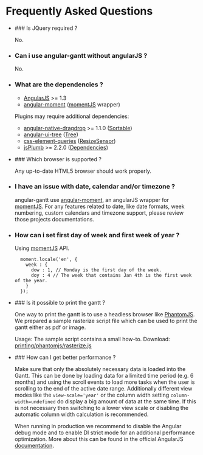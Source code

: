 # Frequently Asked Questions

- ### Is JQuery required ?

    No.

- ### Can i use angular-gantt without angularJS ?

    No.

- ### What are the dependencies ?

    - [AngularJS](https://angularjs.org) >= 1.3
    - [angular-moment](https://github.com/urish/angular-moment) ([momentJS](http://momentjs.com/) wrapper)
   
    Plugins may require additional dependencies:
   
    - [angular-native-dragdrop](https://github.com/ganarajpr/angular-dragdrop) >= 1.1.0 ([Sortable](plugins/sortable.md))
    - [angular-ui-tree](https://github.com/angular-ui-tree/angular-ui-tree) ([Tree](plugins/tree.md))
    - [css-element-queries](https://github.com/marcj/css-element-queries) ([ResizeSensor](plugins/resizeSensor.md))
    - [jsPlumb](https://github.com/jsplumb/jsplumb/) >= 2.2.0 ([Dependencies](plugins/dependencies.md))

- ### Which browser is supported ?

    Any up-to-date HTML5 browser should work properly.

- ### I have an issue with date, calendar and/or timezone ?

    angular-gantt use [angular-moment](https://github.com/urish/angular-moment), an angularJS wrapper for [momentJS](http://momentjs.com/). 
    For any features related to date, like date formats, week numbering, custom calendars and timezone support, please
    review those projects documentations.

- ### How can i set first day of week and first week of year ?

    Using [momentJS](http://momentjs.com/) API.
    
        moment.locale('en', {
          week : {
            dow : 1, // Monday is the first day of the week.
            doy : 4 // The week that contains Jan 4th is the first week of the year.
          }
        });

- ### Is it possible to print the gantt ?

    One way to print the gantt is to use a headless browser like [PhantomJS](http://www.phantomjs.org). We prepared a 
    sample rasterize script file which can be used to print the gantt either as pdf or image.
    
    Usage: The sample script contains a small how-to. 
    Download: [printing/phantomjs/rasterize.js](https://github.com/angular-gantt/angular-gantt/blob/master/printing/phantomjs/rasterize.js)

- ### How can I get better performance ?

    Make sure that only the absolutely necessary data is loaded into the Gantt. This can be done by loading data for a limited time period (e.g. 6 months) and using the scroll events to load more tasks when the user is scrolling to the end of the active date range.
    Additionally different view modes like the `view-scale='year'` or the column width setting `column-width=undefined` do display a big amount of data at the same time. If this is not necessary then switching to a lower view scale or disabling the automatic column width calculation is recommended.
    
    When running in production we recommend to disable the Angular debug mode and to enable DI strict mode for an additional performance optimization. More about this can be found in the official AngularJS [documentation](https://code.angularjs.org/1.3.14/docs/guide/production).

